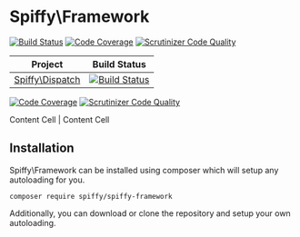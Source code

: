 # Spiffy\Framework

[![Build Status](https://travis-ci.org/spiffyjr/spiffy-framework.svg)](https://travis-ci.org/spiffyjr/spiffy-framework)
[![Code Coverage](https://scrutinizer-ci.com/g/spiffyjr/spiffy-framework/badges/coverage.png?b=develop)](https://scrutinizer-ci.com/g/spiffyjr/spiffy-framework/?branch=develop)
[![Scrutinizer Code Quality](https://scrutinizer-ci.com/g/spiffyjr/spiffy-framework/badges/quality-score.png?b=develop)](https://scrutinizer-ci.com/g/spiffyjr/spiffy-framework/?branch=develop)

Project  | Build Status
------------- | -------------
[Spiffy\Dispatch](https://github.com/spiffyjr/spiffy-dispatch)  | [![Build Status](https://travis-ci.org/spiffyjr/spiffy-dispatch.svg)](https://travis-ci.org/spiffyjr/spiffy-dispatch)
[![Code Coverage](https://scrutinizer-ci.com/g/spiffyjr/spiffy-dispatch/badges/coverage.png?s=3f606f26f25597e7e41b36a35f23810754f8e34d)](https://scrutinizer-ci.com/g/spiffyjr/spiffy-dispatch/)
[![Scrutinizer Code Quality](https://scrutinizer-ci.com/g/spiffyjr/spiffy-dispatch/badges/quality-score.png?s=f12c6af7ffc9a2d6da6ddec32c2953f3685c7fc7)](https://scrutinizer-ci.com/g/spiffyjr/spiffy-dispatch/)

Content Cell  | Content Cell

## Installation

Spiffy\Framework can be installed using composer which will setup any autoloading for you.

`composer require spiffy/spiffy-framework`

Additionally, you can download or clone the repository and setup your own autoloading.
